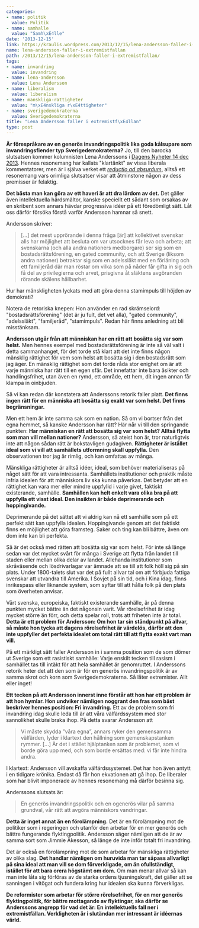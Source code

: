 ```yaml
---
categories:
- name: politik
  value: Politik
- name: samhalle
  value: "Samh\xE4lle"
date: '2013-12-15'
link: https://kraulis.wordpress.com/2013/12/15/lena-andersson-faller-i-extremistfallan/
name: lena-andersson-faller-i-extremistfallan
path: /2013/12/15/lena-andersson-faller-i-extremistfallan/
tags:
- name: invandring
  value: invandring
- name: lena-andersson
  value: Lena Andersson
- name: liberalism
  value: liberalism
- name: manskliga-rattigheter
  value: "m\xE4nskliga r\xE4ttigheter"
- name: sverigedemokraterna
  value: Sverigedemokraterna
title: "Lena Andersson faller i extremistf\xE4llan"
type: post
---
```

**Är förespråkare av en generös invandringspolitik lika goda kålsupare som invandringsfiender typ Sverigedemokraterna?** Jo, till den barocka slutsatsen kommer kolumnisten Lena Anderssons i [Dagens Nyheter 14 dec 2013](http://www.dn.se/ledare/kolumner/klubben-sverige-raknar/). Hennes resonemang har kallats "klartänkt" av vissa liberala kommentatorer, men är i själva verket ett [*reductio ad absurdum*](http://en.wikipedia.org/wiki/Reductio_ad_absurdum), alltså ett resonemang vars orimliga slutsatser visar att åtminstone någon av dess premisser är felaktig.

**Det bästa man kan göra av ett haveri är att dra lärdom av det.** Det gäller även intellektuella härdsmältor, kanske speciellt ett sådant som orsakas av en skribent som annars hävdar progressiva idéer på ett föredömligt sätt. Låt oss därför försöka förstå varför Andersson hamnar så snett.



Andersson skriver:

> [...] det mest upprörande i denna fråga [är] att kollektivet svenskar alls har möjlighet att besluta om var utsocknes får leva och arbeta; att svenskarna (och alla andra nationers medborgare) ser sig som en bostadsrättsförening, en gated community, och att Sverige (liksom andra nationer) betraktar sig som en adelssläkt med en förläning och ett familjeråd där man röstar om vilka som på nåder får gifta in sig och få del av privilegierna och arvet, prisgivna åt släktens avgöranden rörande skälens hållbarhet.

Hur har mänskligheten lyckats med att göra denna stamimpuls till höjden av demokrati?

Notera de retoriska knepen: Hon använder en rad skrämselord: "bostadsrättsförening" (det är ju fult, det vet alla), "gated community", "adelssläkt", "familjeråd", "stamimpuls". Redan här finns anledning att bli misstänksam.

**Andersson utgår från att människan har en rätt att bosätta sig var som helst.** Men hennes exempel med bostadsrättsförening är inte så väl valt i detta sammanhanget, för det torde stå klart att det inte finns någon mänsklig rättighet för vem som helst att bosätta sig i den bostadsrätt som jag äger. En mänsklig rättighet som det torde råda stor enighet om är att varje människa har rätt till en egen sfär. Det innefattar inte bara åsikter och handlingsfrihet, utan även en rymd, ett område, ett hem, dit ingen annan får klampa in oinbjuden.

Så vi kan redan där konstatera att Anderssons retorik faller platt. **Det finns ingen rätt för en människa att bosätta sig exakt var som helst. Det finns begränsningar.**

Men ett hem är inte samma sak som en nation. Så om vi bortser från det egna hemmet, så kanske Andersson har rätt? Här når vi till den springande punkten: **Har människan en rätt att bosätta sig var som helst? Alltså flytta som man vill mellan nationer?** Andersson, så ateist hon är, tror naturligtvis inte att någon sådan rätt är bokstavligen gudagiven. **Rättigheter är istället ideal som vi vill att samhällets utformning skall uppfylla.** Den observationen tror jag är rimlig, och kan omfattas av många.

Mänskliga rättigheter är alltså idéer, ideal, som behöver materialiseras på något sätt för att vara intressanta. Samhällets institutioner och praktik måste infria idealen för att människors liv ska kunna påverkas. Det betyder att en rättighet kan vara mer eller mindre uppfylld i varje givet, faktiskt existerande, samhälle. **Samhällen kan helt enkelt vara olika bra på att uppfylla ett visst ideal. Den insikten är både deprimerande och hoppingivande.**

Deprimerande på det sättet att vi aldrig kan nå ett samhälle som på ett perfekt sätt kan uppfylla idealen. Hoppingivande genom att det faktiskt finns en möjlighet att göra framsteg. Saker och ting kan bli bättre, även om dom inte kan bli perfekta.

Så är det också med rätten att bosätta sig var som helst. För inte så länge sedan var det mycket svårt för många i Sverige att flytta från landet till staden eller mellan olika delar av landet. Allehanda institutioner som skråväsende och lösdrivarlagar var ämnade att se till att folk höll sig på sin plats. Under 1800-talets slut var det på fullt allvar tal om att förbjuda fattiga svenskar att utvandra till Amerika. I Sovjet på sin tid, och i Kina idag, finns inrikespass eller liknande system, som syftar till att hålla folk på den plats som överheten anvisar.

Vårt svenska, europeiska, faktiskt existerande samhälle, är på denna punkten mycket bättre än  det någonsin varit. Vår rörelsefrihet är idag mycket större än förr, och detta spelar roll, trots att friheten inte är total. **Detta är ett problem för Andersson: Om hon tar sin ståndpunkt på allvar, så måste hon tycka att dagens rörelsefrihet är värdelös, därför att den inte uppfyller det perfekta idealet om total rätt till att flytta exakt vart man vill.**

På ett märkligt sätt faller Andersson in i samma position som de som dömer ut Sverige som ett rasistiskt samhälle: Varje enskilt tecken till rasism i samhället tas till intäkt för att hela samhället är genomruttet. I Anderssons retorik heter det att den som är för en generös invandringspolitik är av samma skrot och korn som Sverigedemokraterna. Så låter extremister. Allt eller inget!

**Ett tecken på att Andersson innerst inne förstår att hon har ett problem är att hon hymlar. Hon undviker nämligen noggrant den fras som bäst beskriver hennes position: Fri invandring.** Ett av de problem som fri invandring idag skulle leda till är att våra välfärdssystem med stor sannolikhet skulle braka ihop. På detta svarar Andersson att

> Vi måste skydda ”våra egna”, annars ryker den gemensamma välfärden, lyder i klartext den hållning som gemenskapstanken rymmer.  [...] Är det i stället hjälptanken som är problemet, som vi borde göra upp med, och som borde ersättas med: vi får inte hindra andra.

I klartext: Andersson vill avskaffa välfärdssystemet. Det har hon även antytt i en tidigare krönika. Endast då får hon ekvationen att gå ihop. De liberaler som har blivit imponerade av hennes resonemang må därför besinna sig.

Anderssons slutsats är:

> En generös invandringspolitik och en ogenerös vilar på samma grundval, vår rätt att avgöra människors vandringar.

**Detta är inget annat än en förolämpning.** Det är en förolämpning mot de politiker som i regeringen och utanför den arbetar för en mer generös och bättre fungerande flyktingpolitik. Andersson säger nämligen att de är av samma sort som Jimmie Åkesson, så länge de inte inför totalt fri invandring.

Det är också en förolämpning mot de som arbetar för mänskliga rättigheter av olika slag. **Det handlar nämligen om huruvida man tar såpass allvarligt på sina ideal att man vill se dom förverkligade, om än ofullständigt, istället för att bara orera högstämt om dom.** Om man menar allvar så kan man inte låta sig förföras av de starka ordens tjusningskraft, det gäller att se sanningen i vitögat och fundera kring hur idealen ska kunna förverkligas.

**De reformister som arbetar för större rörelsefrihet, för en mer generös flyktingpolitik, för bättre mottagande av flyktingar, ska därför se Anderssons angrepp för vad det är: En intellektuells fall ner i extremistfällan. Verkligheten är i slutändan mer intressant är idéernas värld.**


